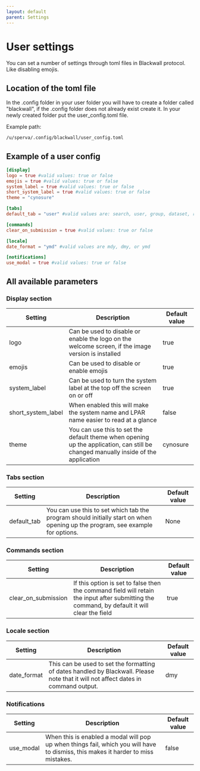 ```yaml
---
layout: default
parent: Settings
---
```


# User settings

You can set a number of settings through toml files in Blackwall protocol. Like disabling emojis.

## Location of the toml file

In the .config folder in your user folder you will have to create a folder called "blackwall", if the .config folder does not already exist create it. In your newly created folder put the user_config.toml file.

Example path:

```txt
/u/sperva/.config/blackwall/user_config.toml
```

## Example of a user config

```toml
[display]
logo = true #valid values: true or false
emojis = true #valid values: true or false
system_label = true #valid values: true or false
short_system_label = true #valid values: true or false
theme = "cynosure"

[tabs]
default_tab = "user" #valid values are: search, user, group, dataset, resource, options, and commands

[commands]
clear_on_submission = true #valid values: true or false

[locale]
date_format = "ymd" #valid values are mdy, dmy, or ymd

[notifications]
use_modal = true #valid values: true or false
```

## All available parameters

### Display section

| Setting | Description | Default value |
|---------|-------------|---------|
| logo    | Can be used to disable or enable the logo on the welcome screen, if the image version is installed            | true        |
| emojis        | Can be used to disable or enable emojis | true        |
| system_label        | Can be used to turn the system label at the top off the screen on or off | true        |
| short_system_label        | When enabled this will make the system name and LPAR name easier to read at a glance | false        |
| theme        | You can use this to set the default theme when opening up the application, can still be changed manually inside of the application | cynosure        |

### Tabs section

| Setting | Description | Default value |
|---------|-------------|---------|
| default_tab | You can use this to set which tab the program should initially start on when opening up the program, see example for options. | None        |

### Commands section

| Setting | Description | Default value |
|---------|-------------|---------|
| clear_on_submission        | If this option is set to false then the command field will retain the input after submitting the command, by default it will clear the field | true        |

### Locale section

| Setting | Description | Default value |
|---------|-------------|---------|
| date_format | This can be used to set the formatting of dates handled by Blackwall. Please note that it will not affect dates in command output. | dmy        |

### Notifications

| Setting | Description | Default value |
|---------|-------------|---------|
| use_modal | When this is enabled a modal will pop up when things fail, which you will have to dismiss, this makes it harder to miss mistakes. | false        |
